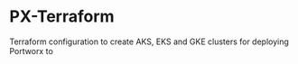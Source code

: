 # PX-Terraform
 Terraform configuration to create AKS, EKS and GKE clusters for deploying Portworx to
